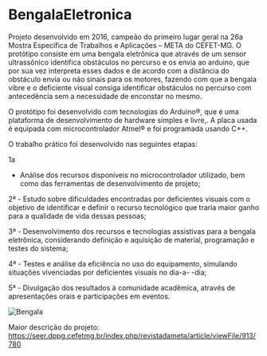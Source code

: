 # BengalaEletronica

Projeto desenvolvido em 2016, campeão do primeiro lugar geral na 26a Mostra Específica de Trabalhos e
Aplicações – META do CEFET-MG. O protótipo consiste em uma bengala eletrônica que através de um sensor ultrassônico identifica obstáculos no percurso e os envia ao arduino,
que por sua vez interpreta esses dados e de acordo com a distância do obstáculo envia ou não sinais para os motores, fazendo com que a bengala vibre e o deficiente visual
consiga identificar obstáculos no percurso com antecedência sem a necessidade de enconstar no mesmo.

O protótipo foi desenvolvido com tecnologias do Arduino®, que é
uma plataforma de desenvolvimento de hardware simples e livre,. A placa usada é
equipada com microcontrolador Atmel® e foi programada usando C++.


O trabalho prático foi desenvolvido nas seguintes etapas: 

1a
 - Análise
dos recursos disponíveis no microcontrolador utilizado, bem como
das ferramentas de desenvolvimento de projeto; 

2ª - Estudo sobre
dificuldades encontradas por deficientes visuais com o objetivo de
identificar e definir o recurso tecnológico que traria maior ganho
para a qualidade de vida dessas pessoas;

3ª - Desenvolvimento dos
recursos e tecnologias assistivas para a bengala eletrônica, considerando definição e aquisição de material, programação e testes do
sistema; 

4ª - Testes e análise da eficiência no uso do equipamento,
simulando situações vivenciadas por deficientes visuais no dia-a-
-dia; 

5ª - Divulgação dos resultados à comunidade acadêmica, através de apresentações orais e participações em eventos.

![Bengala](./bengala_uso.JPG "Bengala")

Maior descrição do projeto: https://seer.dppg.cefetmg.br/index.php/revistadameta/article/viewFile/913/780
